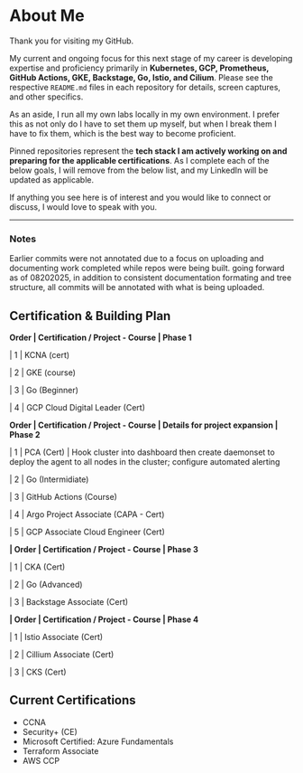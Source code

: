 # About Me

Thank you for visiting my GitHub.  

My current and ongoing focus for this next stage of my career is developing expertise and proficiency primarily in **Kubernetes, GCP, Prometheus, GitHub Actions, GKE, Backstage, Go, Istio, and Cilium**. Please see the respective `README.md` files in each repository for details, screen captures, and other specifics.

As an aside, I run all my own labs locally in my own environment. I prefer this as not only do I have to set them up myself, but when I break them I have to fix them, which is the best way to become proficient.

Pinned repositories represent the **tech stack I am actively working on and preparing for the applicable certifications**. As I complete each of the below goals, I will remove from the below list, and my LinkedIn will be updated as applicable.

If anything you see here is of interest and you would like to connect or discuss, I would love to speak with you.

---

### Notes
Earlier commits were not annotated due to a focus on uploading and documenting work completed while repos were being built.
going forward as of 08202025, in addition to consistent documentation formating and tree structure, all commits will be annotated with what is being uploaded.

## Certification & Building Plan

**Order | Certification / Project - Course | Phase 1**

| 1     | KCNA (cert) 

| 2     | GKE (course) 

| 3     | Go (Beginner) 

| 4     | GCP Cloud Digital Leader (Cert)

**Order | Certification / Project - Course | Details for project expansion | Phase 2**

| 1     | PCA (Cert) | Hook cluster into dashboard then create daemonset to deploy the agent to all nodes in the cluster; configure automated alerting

| 2     | Go (Intermidiate) 

| 3     | GitHub Actions (Course)

| 4     | Argo Project Associate (CAPA - Cert)

| 5     | GCP Associate Cloud Engineer (Cert)

**| Order | Certification / Project - Course | Phase 3**

| 1     | CKA (Cert)

| 2     | Go (Advanced)

| 3     | Backstage Associate (Cert)

**| Order | Certification / Project - Course | Phase 4**

| 1     | Istio Associate (Cert)

| 2     | Cillium Associate (Cert)

| 3     | CKS (Cert)

## Current Certifications

- CCNA  
- Security+ (CE)  
- Microsoft Certified: Azure Fundamentals  
- Terraform Associate  
- AWS CCP  
